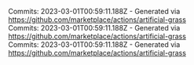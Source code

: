 Commits: 2023-03-01T00:59:11.188Z - Generated via https://github.com/marketplace/actions/artificial-grass
<br>
Commits: 2023-03-01T00:59:11.188Z - Generated via https://github.com/marketplace/actions/artificial-grass
<br>
Commits: 2023-03-01T00:59:11.188Z - Generated via https://github.com/marketplace/actions/artificial-grass
<br>
